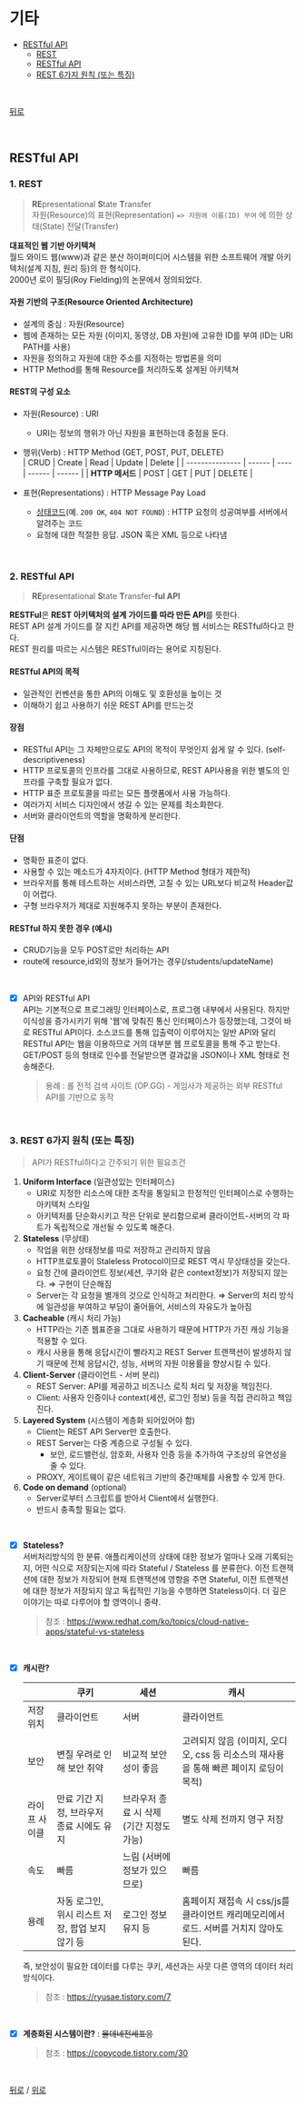 # 기타

- [RESTful API](#RESTful-API)
    - [REST](#1.-REST)
    - [RESTful API](#2.-RESTful-API)
    - [REST 6가지 원칙 (또는 특징)](#3.-REST-6가지-원칙-(또는-특징))
<br>

[뒤로](https://github.com/GumiMobile/CS-Study)

<br>

## RESTful API

### 1. REST

> **RE**presentational **S**tate **T**ransfer  
> 자원(Resource)의 표현(Representation) `=> 자원에 이름(ID) 부여` 에 의한 상태(State) 전달(Transfer)

**대표적인 웹 기반 아키텍쳐**  
월드 와이드 웹(www)과 같은 분산 하이퍼미디어 시스템을 위한 소프트웨어 개발 아키텍처(설계 지침, 원리 등)의 한 형식이다.  
2000년 로이 필딩(Roy Fielding)의 논문에서 정의되었다.

#### 자원 기반의 구조(Resource Oriented Architecture)
- 설계의 중심 : 자원(Resource)
- 웹에 존재하는 모든 자원 (이미지, 동영상, DB 자원)에 고유한 ID를 부여 (ID는 URI PATH를 사용)
- 자원을 정의하고 자원에 대한 주소를 지정하는 방법론을 의미
- HTTP Method를 통해 Resource를 처리하도록 설계된 아키텍쳐

#### REST의 구성 요소

- 자원(Resource) : URI  
    - URI는 정보의 행위가 아닌 자원을 표현하는데 중점을 둔다. 

- 행위(Verb) : HTTP Method (GET, POST, PUT, DELETE)  
    | CRUD            | Create | Read | Update | Delete |
    | --------------- | ------ | ---- | ------ | ------ |
    | **HTTP 메서드** | POST   | GET  | PUT    | DELETE |

- 표현(Representations) : HTTP Message Pay Load  
    - [상태코드](https://developer.mozilla.org/ko/docs/Web/HTTP/Status)(예. `200 OK`, `404 NOT FOUND`) : HTTP 요청의 성공여부를 서버에서 알려주는 코드
    - 요청에 대한 적절한 응답. JSON 혹은 XML 등으로 나타냄

<br>

### 2. RESTful API
> **RE**presentational **S**tate **T**ransfer-**ful API**

**RESTFul**은 **REST 아키텍처의 설계 가이드를 따라 만든 API**를 뜻한다.  
REST API 설계 가이드를 잘 지킨 API를 제공하면 해당 웹 서비스는 RESTful하다고 한다.  
REST 원리를 따르는 시스템은 RESTful이라는 용어로 지칭된다.

#### RESTful API의 목적
- 일관적인 컨벤션을 통한 API의 이해도 및 호환성을 높이는 것
- 이해하기 쉽고 사용하기 쉬운 REST API를 만드는것

#### 장점
- RESTful API는 그 자체만으로도 API의 목적이 무엇인지 쉽게 알 수 있다. (self-descriptiveness)
- HTTP  프로토콜의 인프라를 그대로 사용하므로, REST API사용을 위한 별도의 인프라를 구축할 필요가 없다.
- HTTP 표준 프로토콜을 따르는 모든 플랫폼에서 사용 가능하다.
- 여러가지 서비스 디자인에서 생길 수 있는 문제를 최소화한다.
- 서버와 클라이언트의 역할을 명확하게 분리한다.

#### 단점
- 명확한 표준이 없다.
- 사용할 수 있는 메소드가 4자지이다. (HTTP Method 형태가 제한적)
- 브라우저를 통해 테스트하는 서비스라면, 고칠 수 있는 URL보다 비교적 Header값이 어렵다.
- 구형 브라우저가 제대로 지원해주지 못하는 부분이 존재한다.

#### RESTful 하지 못한 경우 (예시)
- CRUD기능을 모두 POST로만 처리하는 API
- route에 resource,id외의 정보가 들어가는 경우(/students/updateName)

<br>

- [x]  API와 RESTful API  
    API는 기본적으로 프로그래밍 인터페이스로, 프로그램 내부에서 사용된다. 하지만 이식성을 증가시키기 위해 '웹'에 맞춰진 통신 인터페이스가 등장했는데, 그것이 바로 RESTful API이다. 소스코드를 통해 입출력이 이루어지는 일반 API와 달리 RESTful API는 웹을 이용하므로 거의 대부분 웹 프로토콜을 통해 주고 받는다. GET/POST 등의 형태로 인수를 전달받으면 결과값을 JSON이나 XML 형태로 전송해준다.
    > 용례 : 롤 전적 검색 사이트 (OP.GG) - 게임사가 제공하는 외부 RESTful API를 기반으로 동작

<br>

### 3. REST 6가지 원칙 (또는 특징)
> API가 RESTful하다고 간주되기 위한 필요조건

1. **Uniform Interface** (일관성있는 인터페이스)
    - URI로 지정한 리소스에 대한 조작을 통일되고 한정적인 인터페이스로 수행하는 아키텍처 스타일
    - 아키텍처를 단순화시키고 작은 단위로 분리함으로써 클라이언트-서버의 각 파트가 독립적으로 개선될 수 있도록 해준다.
2. **Stateless** (무상태)
    - 작업을 위한 상태정보를 따로 저장하고 관리하지 않음
    - HTTP프로토콜이 Staleless Protocol이므로 REST 역시 무상태성을 갖는다.
    - 요청 간에 클라이언트 정보(세션, 쿠기와 같은 context정보)가 저장되지 않는다.
    ⇒ 구현이 단순해짐
    - Server는 각 요청을 별개의 것으로 인식하고 처리한다.
    ⇒ Server의 처리 방식에 일관성을 부여하고 부담이 줄어들어, 서비스의 자유도가 높아짐
3. **Cacheable** (캐시 처리 가능)
    - HTTP라는 기존 웹표준을 그대로 사용하기 때문에 HTTP가 가진 캐싱 기능을 적용할 수 있다.
    - 캐시 사용을 통해 응답시간이 빨라지고 REST Server 트랜잭션이 발생하지 않기 때문에 전체 응답시간, 성능, 서버의 자원 이용률을 향상시킬 수 있다.
4. **Client-Server** (클라이언트 - 서버 분리)
    - REST Server: API를 제공하고 비즈니스 로직 처리 및 저장을 책임진다.
    - Client: 사용자 인증이나 context(세션, 로그인 정보) 등을 직접 관리하고 책임진다.
5. **Layered System** (시스템이 계층화 되어있어야 함)
    - Client는 REST API Server만 호출한다.
    - REST Server는 다중 계층으로 구성될 수 있다.
        - 보안, 로드밸런싱, 암호화, 사용자 인증 등을 추가하여 구조상의 유연성을 줄 수 있다.
    - PROXY, 게이트웨이 같은 네트워크 기반의 중간매체를 사용할 수 있게 한다.
6.  **Code on demand** (optional)
    - Server로부터 스크립트를 받아서 Client에서 실행한다.
    - 반드시 충족할 필요는 없다.

<br>

- [x]  **Stateless?**  
    서버처리방식의 한 분류. 애플리케이션의 상태에 대한 정보가 얼마나 오래 기록되는지, 어떤 식으로 저장되는지에 따라 Stateful / Stateless 를 분류한다. 이전 트랜잭션에 대한 정보가 저장되어 현재 트랜잭션에 영향을 주면 Stateful, 이전 트랜잭션에 대한 정보가 저장되지 않고 독립적인 기능을 수행하면 Stateless이다. 더 깊은 이야기는 따로 다루어야 할 영역이니 중략.
    > 참조 : https://www.redhat.com/ko/topics/cloud-native-apps/stateful-vs-stateless

<br>

- [x]  **캐시란?**  

    |               | 쿠키                                             | 세션                                     | 캐시                                                         |
    |-------------|-----------------------------------------------|----------------------------------------|------------------------------------------------------------|
    | 저장위치      | 클라이언트                                       | 서버                                     | 클라이언트                                                   |
    | 보안          | 변질 우려로 인해 보안 취약                       | 비교적 보안성이 좋음                     | 고려되지 않음 (이미지, 오디오, css 등 리소스의 재사용을 통해 빠른 페이지 로딩이 목적) |
    | 라이프 사이클 | 만료 기간 지정, 브라우저 종료 시에도 유지        | 브라우저 종료 시 삭제 (기간 지정도 가능) | 별도 삭제 전까지 영구 저장                                   |
    | 속도          | 빠름                                             | 느림 (서버에 정보가 있으므로)            | 빠름                                                         |
    | 용례          | 자동 로그인, 위시 리스트 저장, 팝업 보지 않기 등 | 로그인 정보 유지 등                      | 홈페이지 재접속 시 css/js를 클라이언트 캐리메모리에서 로드. 서버를 거치지 않아도 된다. |
    즉, 보안성이 필요한 데이터를 다루는 쿠키, 세션과는 사뭇 다른 영역의 데이터 처리 방식이다.
    > 참조 : https://ryusae.tistory.com/7

<br>

- [x]  **계층화된 시스템이란?** : ~~물데네전세표응~~  
    > 참조 : https://copycode.tistory.com/30


<br>


[뒤로](https://github.com/GumiMobile/CS-Study) / [위로](#기타)

